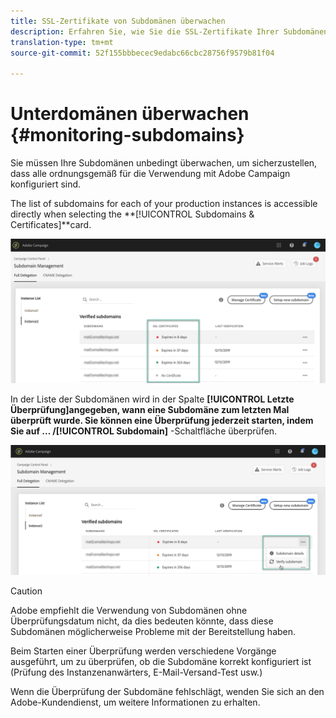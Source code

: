 ```yaml
---
title: SSL-Zertifikate von Subdomänen überwachen
description: Erfahren Sie, wie Sie die SSL-Zertifikate Ihrer Subdomänen überwachen.
translation-type: tm+mt
source-git-commit: 52f155bbbecec9edabc66cbc28756f9579b81f04

---
```



# Unterdomänen überwachen {#monitoring-subdomains}

Sie müssen Ihre Subdomänen unbedingt überwachen, um sicherzustellen, dass alle ordnungsgemäß für die Verwendung mit Adobe Campaign konfiguriert sind.

The list of subdomains for each of your production instances is accessible directly when selecting the **[!UICONTROL Subdomains &amp; Certificates]**card.

![](assets/subdomains_list.png)

In der Liste der Subdomänen wird in der Spalte **[!UICONTROL Letzte Überprüfung]**angegeben, wann eine Subdomäne zum letzten Mal überprüft wurde.** Sie können eine Überprüfung jederzeit starten, indem Sie auf **... /**[!UICONTROL  Subdomain]** -Schaltfläche überprüfen.

![](assets/subdomain_verification.png)

>[!CAUTION]
>
>Adobe empfiehlt die Verwendung von Subdomänen ohne Überprüfungsdatum nicht, da dies bedeuten könnte, dass diese Subdomänen möglicherweise Probleme mit der Bereitstellung haben.

Beim Starten einer Überprüfung werden verschiedene Vorgänge ausgeführt, um zu überprüfen, ob die Subdomäne korrekt konfiguriert ist (Prüfung des Instanzenanwärters, E-Mail-Versand-Test usw.)

Wenn die Überprüfung der Subdomäne fehlschlägt, wenden Sie sich an den Adobe-Kundendienst, um weitere Informationen zu erhalten.
